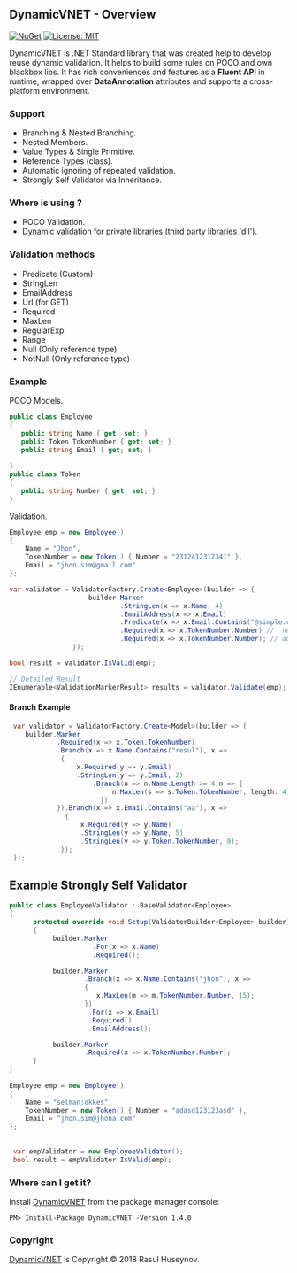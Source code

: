 ## DynamicVNET - Overview
[![NuGet](https://img.shields.io/badge/nuget-1.4.0.beta-blue.svg)](https://www.nuget.org/packages/DynamicVNET/1.4.0-beta)
[![License: MIT](https://img.shields.io/badge/License-MIT-yellow.svg)](https://github.com/rasulhsn/DynamicVNET/blob/master/LICENSE)

DynamicVNET is .NET Standard library that was created help to develop reuse dynamic validation. It helps to build some rules on POCO and own blackbox libs. It has rich conveniences and features as a <strong>Fluent API</strong> in runtime, wrapped over <strong>DataAnnotation</strong> attributes and supports a cross-platform environment.

### Support
 - Branching & Nested Branching.
 - Nested Members.
 - Value Types & Single Primitive.
 - Reference Types (class).
 - Automatic ignoring of repeated validation.
 - Strongly Self Validator via Inheritance.

### Where is using ?
 - POCO Validation.
 - Dynamic validation for private libraries (third party libraries 'dll').

### Validation methods
   - Predicate (Custom)
   - StringLen
   - EmailAddress
   - Url (for GET)
   - Required
   - MaxLen
   - RegularExp
   - Range
   - Null (Only reference type)
   - NotNull (Only reference type)

### Example
POCO Models.
```csharp
public class Employee
{
   public string Name { get; set; }
   public Token TokenNumber { get; set; }
   public string Email { get; set; }
   
}
public class Token
{
   public string Number { get; set; }
}
```
Validation.
```csharp
Employee emp = new Employee()
{
    Name = "Jhon", 
    TokenNumber = new Token() { Number = "2312412312341" }, 
    Email = "jhon.sim@gmail.com"
};

var validator = ValidatorFactory.Create<Employee>(builder => {
                    builder.Marker
                            .StringLen(x => x.Name, 4)
                            .EmailAddress(x => x.Email)
                            .Predicate(x => x.Email.Contains("@simple.com"))
                            .Required(x => x.TokenNumber.Number) //  nested member
                            .Required(x => x.TokenNumber.Number); // automatic ignored
                });        

bool result = validator.IsValid(emp);
``` 

```csharp
// Detailed Result
IEnumerable<ValidationMarkerResult> results = validator.Validate(emp);
```
#### Branch Example
```csharp
 var validator = ValidatorFactory.Create<Model>(builder => {
    builder.Marker
            .Required(x => x.Token.TokenNumber)
            .Branch(x => x.Name.Contains("resul"), x =>
             {
                 x.Required(y => y.Email)
                 .StringLen(y => y.Email, 2)
                     .Branch(n => n.Name.Length >= 4,n => {
                          n.MaxLen(s => s.Token.TokenNumber, length: 4);
                       });
            }).Branch(x => x.Email.Contains("aa"), x =>
              {
                  x.Required(y => y.Name)
                  .StringLen(y => y.Name, 5)
                  .StringLen(y => y.Token.TokenNumber, 9);
             });     
 });
```

## Example Strongly Self Validator

```csharp
public class EmployeeValidator : BaseValidator<Employee>
{
      protected override void Setup(ValidatorBuilder<Employee> builder)
      {
           builder.Marker
                     .For(x => x.Name)
                     .Required();

           builder.Marker
                   .Branch(x => x.Name.Contains("jhon"), x =>
                   {
                      x.MaxLen(m => m.TokenNumber.Number, 15);
                   })
                    .For(x => x.Email)
                    .Required()
                    .EmailAddress();

           builder.Marker
                   .Required(x => x.TokenNumber.Number);
      }
}
 
Employee emp = new Employee()
{
    Name = "selman:okkes", 
    TokenNumber = new Token() { Number = "adasd123123asd" }, 
    Email = "jhon.sim@jhona.com"
};
 
 
 var empValidator = new EmployeeValidator();
 bool result = empValidator.IsValid(emp);
```

### Where can I get it?

Install [DynamicVNET](https://www.nuget.org/packages/DynamicVNET/) from the package manager console:

```
PM> Install-Package DynamicVNET -Version 1.4.0
```

### Copyright

[DynamicVNET](https://github.com/rasulhsn/DynamicVNET) is Copyright © 2018 Rasul Huseynov.
